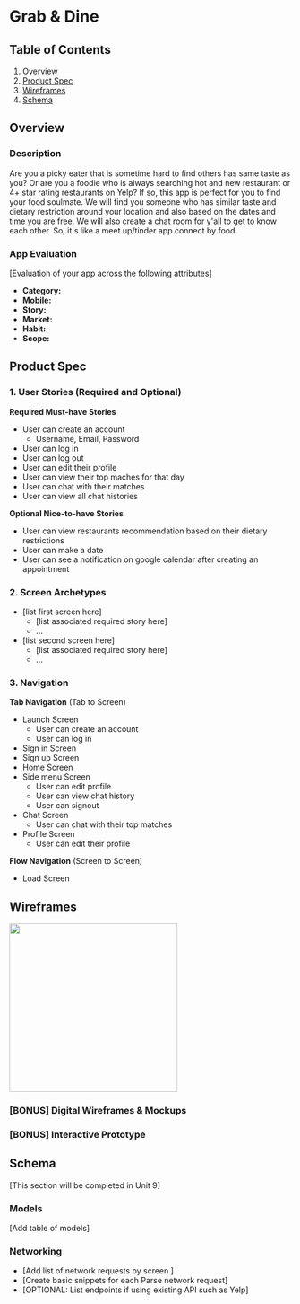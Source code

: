 # Grab & Dine

## Table of Contents
1. [Overview](#Overview)
1. [Product Spec](#Product-Spec)
1. [Wireframes](#Wireframes)
2. [Schema](#Schema)

## Overview
### Description
Are you a picky eater that is sometime hard to find others has same taste as you? Or are you a foodie who is always searching hot and new restaurant or 4+ star rating restaurants on Yelp? If so, this app is perfect for you to find your food soulmate. We will find you someone who has similar taste and dietary restriction around your location and also based on the dates and time you are free. We will also create a chat room for y'all to get to know each other. So, it's like a meet up/tinder app connect by food.

### App Evaluation
[Evaluation of your app across the following attributes]
- **Category:**
- **Mobile:**
- **Story:**
- **Market:**
- **Habit:**
- **Scope:**

## Product Spec

### 1. User Stories (Required and Optional)

**Required Must-have Stories**

* User can create an account
  * Username, Email, Password
* User can log in
* User can log out
* User can edit their profile
* User can view their top maches for that day
* User can chat with their matches
* User can view all chat histories


**Optional Nice-to-have Stories**

* User can view restaurants recommendation based on their dietary restrictions
* User can make a date
* User can see a notification on google calendar after creating an appointment

### 2. Screen Archetypes

* [list first screen here]
   * [list associated required story here]
   * ...
* [list second screen here]
   * [list associated required story here]
   * ...

### 3. Navigation

**Tab Navigation** (Tab to Screen)

* Launch Screen
  * User can create an account
  * User can log in
* Sign in Screen
* Sign up Screen
* Home Screen
* Side menu Screen
  * User can edit profile
  * User can view chat history
  * User can signout
* Chat Screen
  * User can chat with their top matches
* Profile Screen
  * User can edit their profile


**Flow Navigation** (Screen to Screen)

* Load Screen

## Wireframes
<img src="http://g.recordit.co/62RoNiu1Y0.gif" width=300>

### [BONUS] Digital Wireframes & Mockups

### [BONUS] Interactive Prototype

## Schema 
[This section will be completed in Unit 9]
### Models
[Add table of models]
### Networking
- [Add list of network requests by screen ]
- [Create basic snippets for each Parse network request]
- [OPTIONAL: List endpoints if using existing API such as Yelp]
